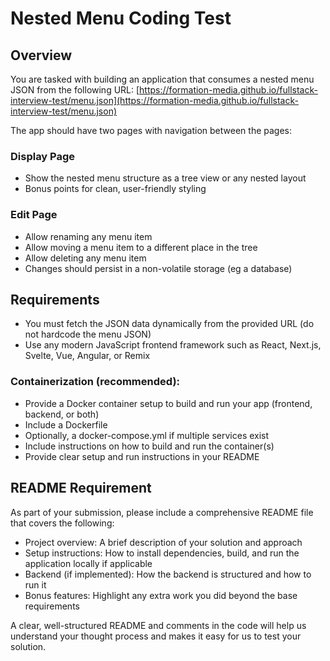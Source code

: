 # Nested Menu Coding Test

## Overview
You are tasked with building an application that consumes a nested menu JSON from the following URL:
[https://formation-media.github.io/fullstack-interview-test/menu.json](https://formation-media.github.io/fullstack-interview-test/menu.json)

The app should have two pages with navigation between the pages:

### Display Page
- Show the nested menu structure as a tree view or any nested layout
- Bonus points for clean, user-friendly styling

### Edit Page
- Allow renaming any menu item
- Allow moving a menu item to a different place in the tree
- Allow deleting any menu item
- Changes should persist in a non-volatile storage (eg a database)

## Requirements
- You must fetch the JSON data dynamically from the provided URL (do not hardcode the menu JSON)
- Use any modern JavaScript frontend framework such as React, Next.js, Svelte, Vue, Angular, or Remix

### Containerization (recommended):
- Provide a Docker container setup to build and run your app (frontend, backend, or both)
- Include a Dockerfile
- Optionally, a docker-compose.yml if multiple services exist
- Include instructions on how to build and run the container(s)
- Provide clear setup and run instructions in your README

## README Requirement
As part of your submission, please include a comprehensive README file that covers the following:

- Project overview: A brief description of your solution and approach
- Setup instructions: How to install dependencies, build, and run the application locally if applicable
- Backend (if implemented): How the backend is structured and how to run it
- Bonus features: Highlight any extra work you did beyond the base requirements

A clear, well-structured README and comments in the code will help us understand your thought process and makes it easy for us to test your solution.
